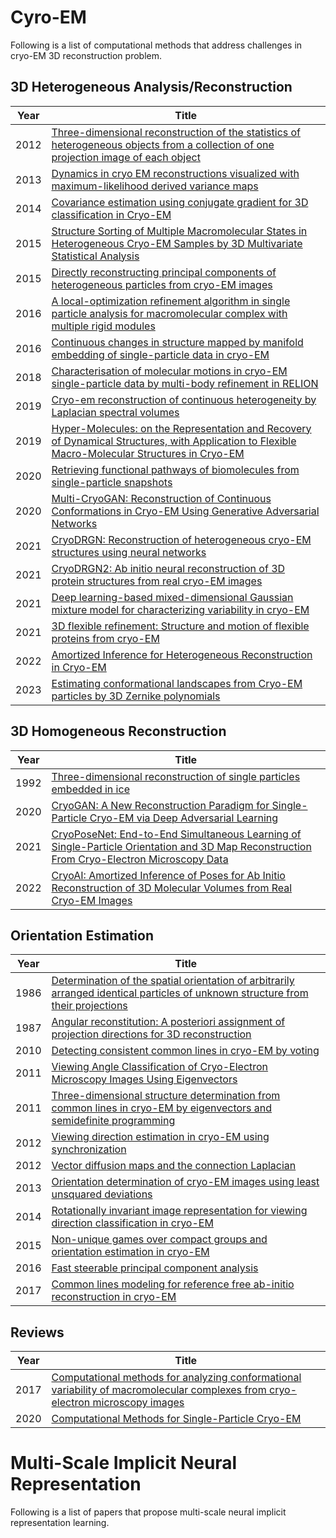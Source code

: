 # Cyro-EM
Following is a list of computational methods that address challenges in cryo-EM 3D reconstruction problem.
 
## 3D Heterogeneous Analysis/Reconstruction

|Year|Title|
|-----|-----|
|2012|[Three-dimensional reconstruction of the statistics of heterogeneous objects from a collection of one projection image of each object]()|
|2013|[Dynamics in cryo EM reconstructions visualized with maximum-likelihood derived variance maps](https://www.sciencedirect.com/science/article/pii/S1047847712003176)|
|2014|[Covariance estimation using conjugate gradient for 3D classification in Cryo-EM](https://arxiv.org/abs/1412.0985)|
|2015|[Structure Sorting of Multiple Macromolecular States in Heterogeneous Cryo-EM Samples by 3D Multivariate Statistical Analysis](https://hal.science/hal-03827939/document)|
|2015|[Directly reconstructing principal components of heterogeneous particles from cryo-EM images](https://www.ncbi.nlm.nih.gov/pmc/articles/PMC4536832/)|
|2016|[A local-optimization refinement algorithm in single particle analysis for macromolecular complex with multiple rigid modules](https://www.ncbi.nlm.nih.gov/pmc/articles/PMC4707152/)|
|2016|[Continuous changes in structure mapped by manifold embedding of single-particle data in cryo-EM](https://www.ncbi.nlm.nih.gov/pmc/articles/PMC4848141/)|
|2018|[Characterisation of molecular motions in cryo-EM single-particle data by multi-body refinement in RELION](https://www.ncbi.nlm.nih.gov/pmc/articles/PMC6005684/)|
|2019|[Cryo-em reconstruction of continuous heterogeneity by Laplacian spectral volumes](https://arxiv.org/abs/1907.01898)|
|2019|[Hyper-Molecules: on the Representation and Recovery of Dynamical Structures, with Application to Flexible Macro-Molecular Structures in Cryo-EM](https://arxiv.org/abs/1907.01589)|
|2020|[Retrieving functional pathways of biomolecules from single-particle snapshots](https://www.nature.com/articles/s41467-020-18403-x)|
|2020|[Multi-CryoGAN: Reconstruction of Continuous Conformations in Cryo-EM Using Generative Adversarial Networks](https://openreview.net/forum?id=5PSL-CjHeP4)|
|2021|[CryoDRGN: Reconstruction of heterogeneous cryo-EM structures using neural networks](https://www.nature.com/articles/s41592-020-01049-4)|
|2021|[CryoDRGN2: Ab initio neural reconstruction of 3D protein structures from real cryo-EM images](https://openaccess.thecvf.com/content/ICCV2021/papers/Zhong_CryoDRGN2_Ab_Initio_Neural_Reconstruction_of_3D_Protein_Structures_From_ICCV_2021_paper.pdf)|
|2021|[Deep learning-based mixed-dimensional Gaussian mixture model for characterizing variability in cryo-EM](https://www.nature.com/articles/s41592-021-01220-5)|
|2021|[3D flexible refinement: Structure and motion of flexible proteins from cryo-EM](https://www.biorxiv.org/content/biorxiv/early/2021/04/22/2021.04.22.440893.full.pdf)|
|2022|[Amortized Inference for Heterogeneous Reconstruction in Cryo-EM](https://arxiv.org/abs/2210.07387)|
|2023|[Estimating conformational landscapes from Cryo-EM particles by 3D Zernike polynomials](https://www.nature.com/articles/s41467-023-35791-y)|

## 3D Homogeneous Reconstruction

|Year|Title|
|-----|-----|
|1992|[Three-dimensional reconstruction of single particles embedded in ice](https://www.sciencedirect.com/science/article/abs/pii/030439919290233A)|
|2020|[CryoGAN: A New Reconstruction Paradigm for Single-Particle Cryo-EM via Deep Adversarial Learning](https://www.biorxiv.org/content/10.1101/2020.03.20.001016v2)|
|2021|[CryoPoseNet: End-to-End Simultaneous Learning of Single-Particle Orientation and 3D Map Reconstruction From Cryo-Electron Microscopy Data](https://openaccess.thecvf.com/content/ICCV2021W/LCI/html/Nashed_CryoPoseNet_End-to-End_Simultaneous_Learning_of_Single-Particle_Orientation_and_3D_Map_ICCVW_2021_paper.html)|
|2022|[CryoAI: Amortized Inference of Poses for Ab Initio Reconstruction of 3D Molecular Volumes from Real Cryo-EM Images](https://arxiv.org/abs/2203.08138)|


## Orientation Estimation

|Year|Title|
|-----|-----|
|1986|[Determination of the spatial orientation of arbitrarily arranged identical particles of unknown structure from their projections](https://gauss.math.yale.edu/~ag727/Vainstein-Goncharov1986.pdf)|
|1987|[Angular reconstitution: A posteriori assignment of projection directions for 3D reconstruction](https://www.sciencedirect.com/science/article/pii/0304399187900787)|
|2010|[Detecting consistent common lines in cryo-EM by voting](https://www.sciencedirect.com/science/article/pii/S1047847709003062)|
|2011|[Viewing Angle Classification of Cryo-Electron Microscopy Images Using Eigenvectors](https://web.math.princeton.edu/~amits/publications/class_averaging_SIAM_published.pdf)|
|2011|[Three-dimensional structure determination from common lines in cryo-EM by eigenvectors and semidefinite programming](https://www.ncbi.nlm.nih.gov/pmc/articles/PMC3334316/)|
|2012|[Viewing direction estimation in cryo-EM using synchronization](https://web.math.princeton.edu/~amits/publications/cryo-sync-published.pdf)|
|2012|[Vector diffusion maps and the connection Laplacian](https://arxiv.org/abs/1102.0075)|
|2013|[Orientation determination of cryo-EM images using least unsquared deviations](https://arxiv.org/abs/1211.7045)|
|2014|[Rotationally invariant image representation for viewing direction classification in cryo-EM](https://arxiv.org/abs/1309.7643)|
|2015|[Non-unique games over compact groups and orientation estimation in cryo-EM](https://arxiv.org/abs/1505.03840)|
|2016|[Fast steerable principal component analysis](https://arxiv.org/abs/1412.0781)|
|2017|[Common lines modeling for reference free ab-initio reconstruction in cryo-EM](https://arxiv.org/abs/1810.11522)|

## Reviews

|Year|Title|
|-----|-----|
|2017|[Computational methods for analyzing conformational variability of macromolecular complexes from cryo-electron microscopy images](https://www.sciencedirect.com/science/article/pii/S0959440X16302445?via%3Dihub)|
|2020|[Computational Methods for Single-Particle Cryo-EM](https://arxiv.org/abs/2003.13828)|

# Multi-Scale Implicit Neural Representation
Following is a list of papers that propose multi-scale neural implicit representation learning.
